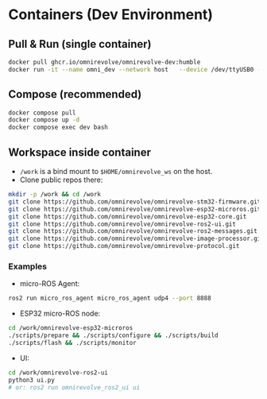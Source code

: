 # Containers (Dev Environment)

## Pull & Run (single container)

```bash
docker pull ghcr.io/omnirevolve/omnirevolve-dev:humble
docker run -it --name omni_dev --network host   --device /dev/ttyUSB0 --device /dev/ttyACM0   -v $HOME/omnirevolve_ws:/work   ghcr.io/omnirevolve/omnirevolve-dev:humble
```

## Compose (recommended)

```bash
docker compose pull
docker compose up -d
docker compose exec dev bash
```

## Workspace inside container

- `/work` is a bind mount to `$HOME/omnirevolve_ws` on the host.
- Clone public repos there:

```bash
mkdir -p /work && cd /work
git clone https://github.com/omnirevolve/omnirevolve-stm32-firmware.git
git clone https://github.com/omnirevolve/omnirevolve-esp32-microros.git
git clone https://github.com/omnirevolve/omnirevolve-esp32-core.git
git clone https://github.com/omnirevolve/omnirevolve-ros2-ui.git
git clone https://github.com/omnirevolve/omnirevolve-ros2-messages.git
git clone https://github.com/omnirevolve/omnirevolve-image-processor.git
git clone https://github.com/omnirevolve/omnirevolve-protocol.git
```

### Examples

- micro-ROS Agent:
```bash
ros2 run micro_ros_agent micro_ros_agent udp4 --port 8888
```

- ESP32 micro-ROS node:
```bash
cd /work/omnirevolve-esp32-microros
./scripts/prepare && ./scripts/configure && ./scripts/build
./scripts/flash && ./scripts/monitor
```

- UI:
```bash
cd /work/omnirevolve-ros2-ui
python3 ui.py
# or: ros2 run omnirevolve_ros2_ui ui
```
